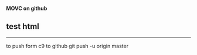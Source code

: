 <B> MOVC on github </B>

<h2> test html </h2>

----
to push form c9 to github
git push -u origin master